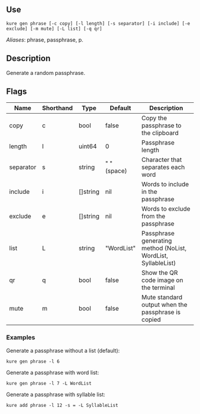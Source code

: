 ## Use

`kure gen phrase [-c copy] [-l length] [-s separator] [-i include] [-e exclude] [-m mute] [-L list] [-q qr]`

*Aliases*: phrase, passphrase, p.

## Description

Generate a random passphrase.

## Flags

|  Name     | Shorthand |     Type      |    Default    |                         Description                           |
|-----------|-----------|---------------|---------------|---------------------------------------------------------------|
| copy      | c         | bool          | false         | Copy the passphrase to the clipboard                          |
| length    | l         | uint64        | 0             | Passphrase length                                             |
| separator | s         | string        | " " (space)   | Character that separates each word                            |
| include   | i         | []string      | nil           | Words to include in the passphrase                            |
| exclude   | e         | []string      | nil           | Words to exclude from the passphrase                          |
| list      | L         | string        | "WordList"    | Passphrase generating method (NoList, WordList, SyllableList) |
| qr        | q         | bool          | false         | Show the QR code image on the terminal                        |
| mute      | m         | bool          | false         | Mute standard output when the passphrase is copied            |

### Examples

Generate a passphrase without a list (default):
```
kure gen phrase -l 6
```

Generate a passphrase with word list:
```
kure gen phrase -l 7 -L WordList
```

Generate a passphrase with syllable list:
```
kure add phrase -l 12 -s = -L SyllableList
```